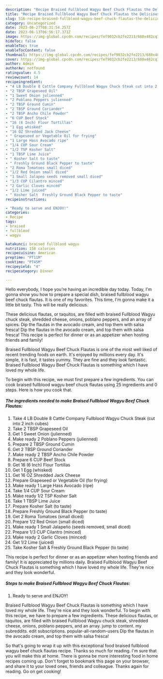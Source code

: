 ```yaml
---
description: "Recipe Braised Fullblood Wagyu Beef Chuck Flautas the Delicious"
title: "Recipe Braised Fullblood Wagyu Beef Chuck Flautas the Delicious"
slug: 516-recipe-braised-fullblood-wagyu-beef-chuck-flautas-the-delicious
category: Uncategorized
date: 2023-06-27T08:31:54.257Z
date: 2023-06-13T06:56:17.371Z
image: https://img-global.cpcdn.com/recipes/fef9032cb2fe2213/680x482cq70/braised-fullblood-wagyu-beef-chuck-flautas-recipe-main-photo.jpg
hideToc: false
enableToc: true
enableTocContent: false
thumbnail: https://img-global.cpcdn.com/recipes/fef9032cb2fe2213/680x482cq70/braised-fullblood-wagyu-beef-chuck-flautas-recipe-main-photo.jpg
cover: https://img-global.cpcdn.com/recipes/fef9032cb2fe2213/680x482cq70/braised-fullblood-wagyu-beef-chuck-flautas-recipe-main-photo.jpg
author: Admin
authorAv: notfound
ratingvalue: 4.5
reviewcount: 14
recipeingredient:
- "4 LB Double 8 Cattle Company Fullblood Wagyu Chuck Steak cut into 2 inch cubes"
- "2 TBSP Grapeseed Oil"
- "1 Sweet Onion julienned"
- "2 Poblano Peppers julienned"
- "2 TBSP Ground Cumin"
- "2 TBSP Ground Coriander"
- "2 TBSP Ancho Chile Powder"
- "6 CUP Beef Stock"
- "16 (6 Inch) Flour Tortillas"
- "1 Egg whisked"
- "16 OZ Shredded Jack Cheese"
- " Grapeseed or Vegetable Oil for frying"
- "1 Large Hass Avocado ripe"
- "1/4 CUP Sour Cream"
- "1/2 TSP Kosher Salt"
- "1 TBSP Lime Juice"
- " Kosher Salt to taste"
- " Freshly Ground Black Pepper to taste"
- "2 Roma Tomatoes small diced"
- "1/2 Red Onion small diced"
- "1 Small Jalapeo seeds removed small diced"
- "1/3 CUP Cilantro minced"
- "2 Garlic Cloves minced"
- "1/2 Lime juiced"
- " Kosher Salt  Freshly Ground Black Pepper to taste"
recipeinstructions:

- "Ready to serve and ENJOY!"
categories:
- Recipe
tags:
- braised
- fullblood
- wagyu

katakunci: braised fullblood wagyu 
nutrition: 158 calories
recipecuisine: American
preptime: "PT11M"
cooktime: "PT45M"
recipeyield: "4"
recipecategory: Dinner

---
```



Hello everybody, I hope you're having an incredible day today. Today, I'm gonna show you how to prepare a special dish, braised fullblood wagyu beef chuck flautas. It is one of my favorites. This time, I'm gonna make it a little bit tasty. This will be really delicious.

These delicious flautas, or taquitos, are filled with braised Fullblood Wagyu chuck steak, shredded cheese, onions, poblano peppers, and an array of spices. Dip the flautas in the avocado cream, and top them with salsa fresca! Dip the flautas in the avocado cream, and top them with salsa fresca! This recipe is perfect for dinner or as an appetizer when hosting friends and family!

Braised Fullblood Wagyu Beef Chuck Flautas is one of the most well liked of recent trending foods on earth. It's enjoyed by millions every day. It's simple, it is fast, it tastes yummy. They are fine and they look fantastic. Braised Fullblood Wagyu Beef Chuck Flautas is something which I have loved my whole life.


To begin with this recipe, we must first prepare a few ingredients. You can cook braised fullblood wagyu beef chuck flautas using 25 ingredients and 0 steps. Here is how you cook that.

<!--inarticleads1-->

##### The ingredients needed to make Braised Fullblood Wagyu Beef Chuck Flautas:

1. Take 4 LB Double 8 Cattle Company Fullblood Wagyu Chuck Steak (cut into 2 inch cubes)
1. Take 2 TBSP Grapeseed Oil
1. Get 1 Sweet Onion (julienned)
1. Make ready 2 Poblano Peppers (julienned)
1. Prepare 2 TBSP Ground Cumin
1. Get 2 TBSP Ground Coriander
1. Make ready 2 TBSP Ancho Chile Powder
1. Prepare 6 CUP Beef Stock
1. Get 16 (6 Inch) Flour Tortillas
1. Get 1 Egg (whisked)
1. Get 16 OZ Shredded Jack Cheese
1. Prepare  Grapeseed or Vegetable Oil (for frying)
1. Make ready 1 Large Hass Avocado (ripe)
1. Take 1/4 CUP Sour Cream
1. Make ready 1/2 TSP Kosher Salt
1. Take 1 TBSP Lime Juice
1. Prepare  Kosher Salt (to taste)
1. Prepare  Freshly Ground Black Pepper (to taste)
1. Get 2 Roma Tomatoes (small diced)
1. Prepare 1/2 Red Onion (small diced)
1. Make ready 1 Small Jalapeño (seeds removed, small diced)
1. Prepare 1/3 CUP Cilantro (minced)
1. Make ready 2 Garlic Cloves (minced)
1. Get 1/2 Lime (juiced)
1. Take  Kosher Salt &amp; Freshly Ground Black Pepper (to taste)


This recipe is perfect for dinner or as an appetizer when hosting friends and family! It is appreciated by millions daily. Braised Fullblood Wagyu Beef Chuck Flautas is something which I have loved my whole life. They&#39;re nice and they look wonderful. 

<!--inarticleads2-->

##### Steps to make Braised Fullblood Wagyu Beef Chuck Flautas:


1. Ready to serve and ENJOY!

Braised Fullblood Wagyu Beef Chuck Flautas is something which I have loved my whole life. They&#39;re nice and they look wonderful. To begin with this recipe, we have to prepare a few ingredients. These delicious flautas, or taquitos, are filled with braised Fullblood Wagyu chuck steak, shredded cheese, onions, poblano peppers, and an array. jump to content. my subreddits. edit subscriptions. popular-all-random-users Dip the flautas in the avocado cream, and top them with salsa fresca! 

So that's going to wrap it up with this exceptional food braised fullblood wagyu beef chuck flautas recipe. Thanks so much for reading. I'm sure that you will make this at home. There is gonna be more interesting food in home recipes coming up. Don't forget to bookmark this page on your browser, and share it to your loved ones, friends and colleague. Thanks again for reading. Go on get cooking!
